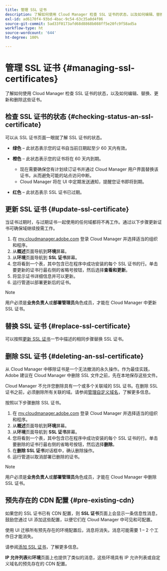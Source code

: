 ```yaml
---
title: 管理 SSL 证书
description: 了解如何使用 Cloud Manager 检查 SSL 证书的状态，以及如何编辑、替换、更新和删除这些证书。
exl-id: ad6170f4-93bd-4bac-9c54-63c35a0d4f06
source-git-commit: 5ad33f0173afd68d8868b088ff5e20fc9f58ad5a
workflow-type: ht
source-wordcount: '644'
ht-degree: 100%

---
```



# 管理 SSL 证书 {#managing-ssl-certificates}

了解如何使用 Cloud Manager 检查 SSL 证书的状态，以及如何编辑、替换、更新和删除这些证书。

## 检查 SSL 证书的状态 {#checking-status-an-ssl-certificate}

可以从 SSL 证书页面一眼就了解 SSL 证书的状态。

* **绿色** – 此状态表示您的证书自当前日期起至少 60 天内有效。

* **橙色** – 此状态表示您的证书将在 60 天内到期。
   * 现在需要确保您有计划续订证书并通过 Cloud Manager 用户界面替换该证书，从而避免可能的站点访问中断。
   * Cloud Manager 将在 UI 中定期发送通知，提醒您证书即将到期。

* **红色** – 此状态表示 SSL 证书已过期。

## 更新 SSL 证书 {#update-ssl-certificate}

当证书过期时，与过期证书一起使用的任何域都将不再工作。通过以下步骤更新证书可确保域继续按需工作。

1. 在 [my.cloudmanager.adobe.com](https://my.cloudmanager.adobe.com/) 登录 Cloud Manager 并选择适当的组织和程序。
1. 从&#x200B;**概述**&#x200B;页面导航到&#x200B;**环境**&#x200B;屏幕。
1. 从&#x200B;**环境**&#x200B;页面导航到 **SSL 证书**&#x200B;屏幕。
1. 您将看到一个表，其中包含已在程序中成功安装的每个 SSL 证书的行。单击要更新的证书行最右侧的省略号按钮，然后选择&#x200B;**查看和更新**。
1. 将显示证书详细信息并可以更新。
1. 运行管道以部署更新后的证书。

>[!NOTE]
>
>用户必须是&#x200B;**业务负责人**&#x200B;或&#x200B;**部署管理员**&#x200B;角色成员，才能在 Cloud Manager 中更新 SSL 证书。

## 替换 SSL 证书 {#replace-ssl-certificate}

可以按照[更新 SSL 证书](#update-ssl-certificate)一节中描述的相同步骤替换 SSL 证书。

## 删除 SSL 证书 {#deleting-an-ssl-certificate}

从 Cloud Manager 中移除证书是一个无法撤消的永久操作。作为最佳实践，Adobe 建议在 Cloud Manager 中删除 SSL 文件之前，先在本地保存这些文件。

Cloud Manager 不允许您删除具有一个或多个关联域的 SSL 证书。在删除 SSL 证书之前，必须删除所有关联的域。请参阅[管理自定义域名](/help/implementing/cloud-manager/custom-domain-names/managing-custom-domain-names.md)，了解更多信息。

按照以下步骤删除 SSL 证书。

1. 在 [my.cloudmanager.adobe.com](https://my.cloudmanager.adobe.com/) 登录 Cloud Manager 并选择适当的组织和程序。
1. 从&#x200B;**概述**&#x200B;页面导航到&#x200B;**环境**&#x200B;屏幕。
1. 从&#x200B;**环境**&#x200B;页面导航到 **SSL 证书**&#x200B;屏幕。
1. 您将看到一个表，其中包含已在程序中成功安装的每个 SSL 证书的行。单击要删除的证书行最右侧的省略号按钮，然后选择&#x200B;**删除**。
1. 在&#x200B;**删除 SSL 证书**&#x200B;对话框中，确认删除操作。
1. 运行管道以取消部署已删除的证书。

>[!NOTE]
>
>用户必须是&#x200B;**业务负责人**&#x200B;或&#x200B;**部署管理员**&#x200B;角色成员，才能在 Cloud Manager 中删除 SSL 证书。

## 预先存在的 CDN 配置 {#pre-existing-cdn}

如果您的 SSL 证书已有 CDN 配置，则 **SSL 证书**&#x200B;页面上会显示一条信息性消息，鼓励您通过 UI 添加这些配置，以便它们在 Cloud Manager 中可见和可配置。

使用 UI 迁移所有预先存在的环境配置后，消息将消失。消息可能需要 1 – 2 个工作日才能消失。

请参阅[添加 SSL 证书](/help/implementing/cloud-manager/managing-ssl-certifications/add-ssl-certificate.md)，了解更多信息。

**IP 允许列表**&#x200B;和&#x200B;**环境**&#x200B;页面上也提供了类似的消息，这些环境具有 IP 允许列表或自定义域名的预先存在的 CDN 配置。
